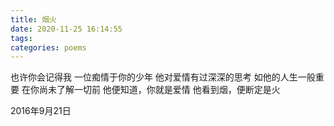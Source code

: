```yaml
---
title: 烟火
date: 2020-11-25 16:14:55
tags:
categories: poems
---
```

也许你会记得我
一位痴情于你的少年
他对爱情有过深深的思考
如他的人生一般重要
在你尚未了解一切前
他便知道，你就是爱情
他看到烟，便断定是火

2016年9月21日
